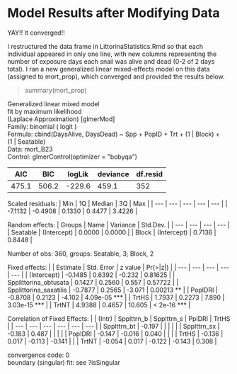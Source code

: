 # Model Results after Modifying Data

YAY!! It converged!!

I restructured the data frame in LittorinaStatistics.Rmd so that each individual appeared in only one line, with new columns representing the number of exposure days each snail was alive and dead (0-2 of 2 days total). I ran a new generalized linear mixed-effects model on this data (assigned to mort_prop), which converged and provided the results below.

> summary(mort_prop)

Generalized linear mixed model  
  fit by maximum likelihood  
  (Laplace Approximation) [glmerMod]  
 Family: binomial  ( logit )  
Formula: cbind(DaysAlive, DaysDead) ~ Spp + PopID + Trt + (1 | Block) +  
    (1 | Seatable)  
   Data: mort_B23  
Control: glmerControl(optimizer = "bobyqa")  

| AIC | BIC | logLik | deviance | df.resid |
|---|---|---|---|---|
|475.1 | 506.2 | -229.6 | 459.1 | 352 |

Scaled residuals: 
| Min | 1Q | Median | 3Q | Max |
| --- | --- | --- | --- | --- |
| -7.1132 | -0.4908 | 0.1330 | 0.4477 | 3.4226 |

Random effects:
| Groups | Name | Variance | Std.Dev. |
| --- | --- | --- | --- |
| Seatable | (Intercept) | 0.0000 | 0.0000 |
| Block | (Intercept) | 0.7136 | 0.8448 |

Number of obs: 360, groups: Seatable, 3; Block, 2

Fixed effects:
|                         | Estimate  | Std. Error  | z value | Pr(>|z|)     |
| ---                     | ---       | ---         | ---     | ---          |
| (Intercept)             | -0.1485   | 0.6392      | -0.232  | 0.81625      |
| Spplittorina_obtusata   | 0.1427    | 0.2560      | 0.557   | 0.57722      |
| Spplittorina_saxatilis  | -0.7877   | 0.2565      | -3.071  |  0.00213 **  |
| PopIDRI                 | -0.8708   | 0.2123      | -4.102  | 4.09e-05 *** |
| TrtHS                   | 1.7937    | 0.2273      | 7.890   | 3.03e-15 *** |
| TrtNT                   | 4.9388    | 0.4657      | 10.605  |  < 2e-16 *** |

Correlation of Fixed Effects:
| | (Intr) | Spplttrn_b | Spplttrn_s | PpIDRI | TrtHS |
| --- | --- | --- | --- | --- | --- |
| Spplttrn_bt | -0.197 | | | | |
| Spplttrn_sx | -0.183 | 0.487 | | | |
| PopIDRI | -0.147 | -0.016 | 0.040 | | |
| TrtHS | -0.136 | 0.017 | -0.113 | -0.141 | |
| TrtNT | -0.054 | 0.017 | -0.122 | -0.143 | 0.308 |

convergence code: 0  
boundary (singular) fit: see ?isSingular